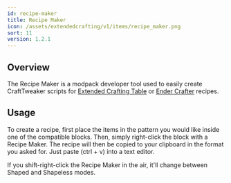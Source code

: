 ```yaml
---
id: recipe-maker
title: Recipe Maker
icon: /assets/extendedcrafting/v1/items/recipe_maker.png
sort: 11
version: 1.2.1
---
```


## Overview

The Recipe Maker is a modpack developer tool used to easily create CraftTweaker scripts for [Extended Crafting Table](../blocks/crafting-tables.md) or [Ender Crafter](../blocks/ender-crafter.md) recipes.

## Usage

To create a recipe, first place the items in the pattern you would like inside one of the compatible blocks. Then, simply right-click the block with a Recipe Maker. The recipe will then be copied to your clipboard in the format you asked for. Just paste (ctrl + v) into a text editor.

If you shift-right-click the Recipe Maker in the air, it'll change between Shaped and Shapeless modes.
